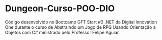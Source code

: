 # Dungeon-Curso-POO-DIO
Código desenvolvido no Bootcamp GFT Start #3 .NET da Digital Innovation One durante o curso de Abstraindo um Jogo de RPG Usando Orientação a Objetos com C# ministrado pelo Professor Felipe Aguiar.
